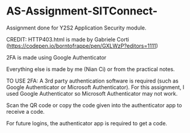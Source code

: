# AS-Assignment-SITConnect-
Assignment done for Y2S2 Application Security module.

CREDIT:
HTTP403.html is made by Gabriele Corti (https://codepen.io/borntofrappe/pen/GXLWzP?editors=1111)

2FA is made using Google Authenticator

Everything else is made by me (Nian Ci) or from the practical notes.


TO USE 2FA:
A 3rd party authentication software is required (such as Google Authenticator or Microsoft Authenticator). For this assignment, I used Google Authenticator so Microsoft Authenticator may not work.

Scan the QR code or copy the code given into the authenticator app to receive a code.

For future logins, the authenticator app is required to get a code.
